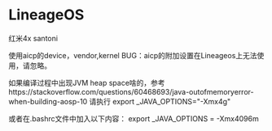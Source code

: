 # LineageOS
红米4x  santoni

使用aicp的device，vendor,kernel
BUG：aicp的附加设置在Lineageos上无法使用，请忽略。


如果编译过程中出现JVM heap space啥的，参考https://stackoverflow.com/questions/60468693/java-outofmemoryerror-when-building-aosp-10
请执行
export _JAVA_OPTIONS="-Xmx4g"

或者在.bashrc文件中加入以下内容：
export _JAVA_OPTIONS = -Xmx4096m
